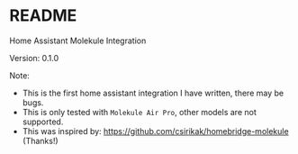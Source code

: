 # README

Home Assistant Molekule Integration

Version: 0.1.0

Note:

* This is the first home assistant integration I have written, there may be bugs.
* This is only tested with `Molekule Air Pro`, other models are not supported.
* This was inspired by: https://github.com/csirikak/homebridge-molekule  (Thanks!)
